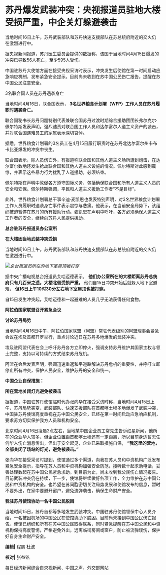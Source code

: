 # 苏丹爆发武装冲突：央视报道员驻地大楼受损严重，中企关灯躲避袭击

当地时间16日上午，苏丹武装部队和苏丹快速支援部队在苏总统府附近的交火仍在激烈进行中。

据央视新闻报道，苏丹医生委员会提供的数据称，该国于当地时间4月15日爆发的冲突已导致56人死亡，至少595人受伤。

中国驻苏丹大使馆方面在接受央视采访时表示，冲突发生后使馆在第一时间启动应急响应机制，发布紧急安全提示。目前尚未收到在苏中国公民伤亡报告，提醒在苏中国公民注意安全。

3名联合国人员在苏丹遇袭身亡

当地时间4月16日，联合国表示， **3名世界粮食计划署（WFP）工作人员在苏丹履职时遇袭身亡。**

联合国秘书长苏丹问题特别代表兼联合国苏丹过渡时期综合援助团团长弗尔克尔·佩尔特斯发表声明，强烈谴责对联合国工作人员和达尔富尔人道主义资产的袭击，并对联合国遇难员工的家属表示深切哀悼。

据悉，世界粮食计划署的3名员工在4月15日履行职责时在苏丹北达尔富尔州卡布卡比亚爆发的冲突中丧生。

联合国表示，除人员伤亡外，有报道称联合国和其他人道主义场所遭到炮击，在达尔富尔数地还发生抢劫联合国和其他人道主义设施的情况。佩尔特斯对此感到震惊，并表示这些暴力行为扰乱了人道援助，必须结束。

佩尔特斯在声明中敦促各方遵守国际义务，包括确保联合国和所有人道主义人员的安全和安保。佩尔特斯强调，平民和人道主义援助工作者“不是目标”。

此外，世界粮食计划署总干事辛迪·麦凯恩也发表特别声明，对3名世界粮食计划署工作人员履职时遇袭身亡事件表示震惊与悲痛。他表示，在当前安全局势下，该组织被迫暂停在苏丹的所有援助行动。麦凯恩在声明中呼吁，各方必须确保人道主义工作者的安全，继续向苏丹人民提供援助。

**总台驻苏丹报道员办公室所**

**在大楼因当地武装冲突受损**

当地时间16日上午，苏丹武装部队和苏丹快速支援部队在苏总统府附近的交火仍在激烈进行中。

![](https://inews.gtimg.com/newsapp_bt/0/15778395668/1000)_总台报道员所在的地下室房顶被打穿_

据中央广播电视总台报道员艾哈迈德表示， **他们办公室所在的大楼距离苏丹总统府只有几百米之遥，大楼北侧受损严重。**
他们自15日冲突开始后就躲入地下室避难， **但16日上午10时30分左右地下室屋顶也被打穿。**

自15日发生冲突起，艾哈迈德和一起避难的人员几乎无法获得任何食物。

**阿拉伯国家联盟召开紧急会议**

**讨论苏丹局势**

当地时间4月16日中午，阿拉伯国家联盟（阿盟）常驻代表级别的阿盟理事会紧急会议在埃及首都开罗举行，重点讨论近日在苏丹多地爆发的武装冲突。

埃及驻阿盟代表在会上呼吁苏丹各方立即停火，强调支持苏丹维护其国家主权与领土完整，支持以可持续的方式结束苏丹危机。

阿盟在会后发表声明，强调迅速重返和平道路解决苏丹危机的重要性，并呼吁立即停止所有冲突，保护人民安全，维护苏丹的安全和统一。

**中国企业自保措施：**

**所在营地关闭灯光避免被袭击**

据报道，中国驻苏丹使馆临时代办张向华在接受采访时称，当地时间4月15日上午，苏丹局势突变，武装部队、快速支援部队在首都喀土穆多地爆发了武装冲突，中国驻苏丹使馆高度重视在苏中国公民安全，已经在第一时间启动应急响应机制，要求苏方切实保护我方人员和机构安全。

北京时间4月16日凌晨2点左右，当地某中国企业员工常先生告诉红星新闻，他所在的企业华人较多，但企业位置距首都喀土穆还有一定距离，所以目前身边暂无任何华人伤亡消息传出，但出于安全起见，企业已采取措施自保，
**“我这里的营地，全部关闭了场站的灯光，避免被袭击。”**

张向华在接受采访时提到，使馆通过多个渠道，向我在苏人员和中资机构广泛发布紧急安全提示，指导在苏人员和中资机构加强安全防范，接听数十起求助电话，妥善处理数起在苏中国公民紧急求助。到目前为止，尚未收到我公民伤亡情况报告。目前武装冲突仍在持续，下一步，使馆将继续做好各项工作，全力维护在苏中国公民和中资机构的安全。也希望在苏同胞密切关注局势发展和使馆发布的信息，暂时不要外出，在家中要避开窗户，避免流弹袭击，确保生命财产安全。

**我驻苏丹使馆协助一名中国公民脱困**

当地时间15日，苏丹首都等多地发生武装冲突。中国驻苏丹使馆领保中心人员介绍，一名被困机场的中国公民在使馆协助下脱困。目前尚未接到中国公民伤亡报告。使馆已组织和所有在苏中国公民取得联系，同时紧急提醒在苏中国公民和中资机构保持高度警惕，严格避免外出，远离临街房间或窗户，防止被流弹误伤，保护好自身生命财产安全。

**编辑|** 程鹏 杜波

**校对|** 张益铭

每日经济新闻综合自央视新闻、中国之声、外交部网站

